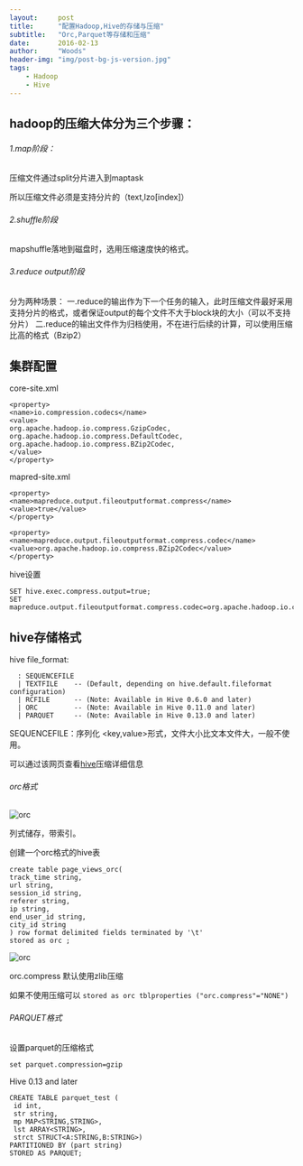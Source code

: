```yaml
---
layout:     post
title:      "配置Hadoop,Hive的存储与压缩"
subtitle:   "Orc,Parquet等存储和压缩"
date:       2016-02-13
author:     "Woods"
header-img: "img/post-bg-js-version.jpg"
tags:
    - Hadoop
    - Hive
---
```


## hadoop的压缩大体分为三个步骤：
###### 1.map阶段：
压缩文件通过split分片进入到maptask

所以压缩文件必须是支持分片的（text,lzo[index]）

###### 2.shuffle阶段
mapshuffle落地到磁盘时，选用压缩速度快的格式。

###### 3.reduce output阶段
分为两种场景：
一.reduce的输出作为下一个任务的输入，此时压缩文件最好采用支持分片的格式，或者保证output的每个文件不大于block块的大小（可以不支持分片）
二.reduce的输出文件作为归档使用，不在进行后续的计算，可以使用压缩比高的格式（Bzip2）




## 集群配置
core-site.xml
```
<property>
<name>io.compression.codecs</name>
<value>
org.apache.hadoop.io.compress.GzipCodec,
org.apache.hadoop.io.compress.DefaultCodec,
org.apache.hadoop.io.compress.BZip2Codec,
</value>
</property>	
```
mapred-site.xml	
```
<property>
<name>mapreduce.output.fileoutputformat.compress</name>
<value>true</value>
</property>

<property>
<name>mapreduce.output.fileoutputformat.compress.codec</name>
<value>org.apache.hadoop.io.compress.BZip2Codec</value>
</property>	
```

hive设置

```
SET hive.exec.compress.output=true;
SET mapreduce.output.fileoutputformat.compress.codec=org.apache.hadoop.io.compress.BZip2Codec;
```

## hive存储格式
hive file_format:
```
  : SEQUENCEFILE
  | TEXTFILE    -- (Default, depending on hive.default.fileformat configuration)
  | RCFILE      -- (Note: Available in Hive 0.6.0 and later)
  | ORC         -- (Note: Available in Hive 0.11.0 and later)
  | PARQUET     -- (Note: Available in Hive 0.13.0 and later)
```
SEQUENCEFILE：序列化  <key,value>形式，文件大小比文本文件大，一般不使用。

可以通过该网页查看[hive](https://cwiki.apache.org/confluence/display/Hive/LanguageManual+ORC)压缩详细信息


###### orc格式

![orc](https://wsjwoods.github.io/img/in-post/OrcFile1.png)

列式储存，带索引。

创建一个orc格式的hive表
```
create table page_views_orc(
track_time string,
url string,
session_id string,
referer string,
ip string,
end_user_id string,
city_id string
) row format delimited fields terminated by '\t'
stored as orc ;
```

![orc](https://wsjwoods.github.io/img/in-post/OrcFile2.jpg)

orc.compress 默认使用zlib压缩

如果不使用压缩可以 `stored as orc tblproperties ("orc.compress"="NONE")`

###### PARQUET格式

设置parquet的压缩格式
```
set parquet.compression=gzip
```

Hive 0.13 and later
```
CREATE TABLE parquet_test (
 id int,
 str string,
 mp MAP<STRING,STRING>,
 lst ARRAY<STRING>,
 strct STRUCT<A:STRING,B:STRING>) 
PARTITIONED BY (part string)
STORED AS PARQUET;
```







